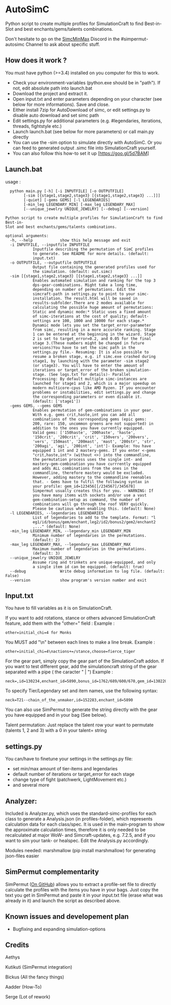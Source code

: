 AutoSimC
========

Python script to create multiple profiles for SimulationCraft to find Best-in-Slot and best enchants/gems/talents combinations.

Don't hesitate to go on the [SimcMinMax](https://discordapp.com/invite/tFR2uvK) Discord in the #simpermut-autosimc Channel to ask about specific stuff.


## How does it work ?
You must have python (>=3.4) installed on you computer for this to work.
- Check your environment-variables (python.exe should be in "path"). If not, edit absolute path into launch.bat
- Download the project and extract it.
- Open input.txt and enter parameters depending on your character (see below for more informations). Save and close.
- Either install 7zip for AutoDownload of simc, or edit settings.py to disable auto download and set simc path
- Edit settings.py for additional parameters (e.g. #legendaries, iterations, threads, fightstyle etc.)
- Launch launch.bat (see below for more parameters) or call main.py directly
- You can use the -sim option to simulate directly with AutoSimC. Or you can feed to generated output .simc file into
  SimulationCraft yourself.
- You can also follow this how-to set it up [https://goo.gl/5d7BAM]

## Launch.bat
usage :

      python main.py [-h] [-i INPUTFILE] [-o OUTPUTFILE]
            [-sim [{stage1,stage2,stage3} [{stage1,stage2,stage3} ...]]]
            [-quiet] [-gems GEMS] [-l LEGENDARIES]
            [-min_leg LEGENDARY_MIN] [-max_leg LEGENDARY_MAX]
            [--unique_jewelry UNIQUE_JEWELRY] [--debug] [--version]

    Python script to create multiple profiles for SimulationCraft to find Best-in-
    Slot and best enchants/gems/talents combinations.

    optional arguments:
      -h, --help            show this help message and exit
      -i INPUTFILE, --inputfile INPUTFILE
                Inputfile describing the permutation of SimC profiles
                to generate. See README for more details. (default:
                input.txt)
      -o OUTPUTFILE, --outputfile OUTPUTFILE
                Output file containing the generated profiles used for
                the simulation. (default: out.simc)
      -sim [{stage1,stage2,stage3} [{stage1,stage2,stage3} ...]]
                Enables automated simulation and ranking for the top 3
                dps-gear-combinations. Might take a long time,
                depending on number of permutations. Edit the
                simcraft-path in settings.py to point to your simc-
                installation. The result.html will be saved in
                results-subfolder.There are 2 modes available for
                calculating the possible huge amount of permutations:
                Static and dynamic mode:* Static uses a fixed amount
                of simc-iterations at the cost of quality; default-
                settings are 100, 1000 and 10000 for each stage.*
                Dynamic mode lets you set the target_error-parameter
                from simc, resulting in a more accurate ranking. Stage
                1 can be entered at the beginning in the wizard. Stage
                2 is set to target_error=0.2, and 0.05 for the final
                stage 3.(These numbers might be changed in future
                versions)You have to set the simc path in the
                settings.py file.- Resuming: It is also possible to
                resume a broken stage, e.g. if simc.exe crashed during
                stage1, by launching with the parameter -sim stage2
                (or stage3). You will have to enter the amount of
                iterations or target_error of the broken simulation-
                stage. (See logs.txt for details)- Parallel
                Processing: By default multiple simc-instances are
                launched for stage1 and 2, which is a major speedup on
                modern multicore-cpus like AMD Ryzen. If you encounter
                problems or instabilities, edit settings.py and change
                the corresponding parameters or even disable it.
                (default: ['stage1'])
      -gems GEMS, --gems GEMS
                Enables permutation of gem-combinations in your gear.
                With e.g. gems crit,haste,int you can add all
                combinations of the corresponding gems (epic gems:
                200, rare: 150, uncommon greens are not supported) in
                addition to the ones you have currently equipped.
                Valid gems: ['150haste', '200haste', 'haste',
                '150crit', '200crit', 'crit', '150vers', '200vers',
                'vers', '150mast', '200mast', 'mast', '200str', 'str',
                '200agi', 'agi', '200int', 'int']- Example: You have
                equipped 1 int and 2 mastery-gems. If you enter <-gems
                "crit,haste,int"> (without <>) into the commandline,
                the permutation process uses the single int- and
                mastery-gem-combination you have currrently equipped
                and adds ALL combinations from the ones in the
                commandline, therefore mastery would be excluded.
                However, adding mastery to the commandline reenables
                that. - Gems have to fulfil the following syntax in
                your profile: gem_id=123456[[/234567]/345678]
                Simpermut usually creates this for you. - WARNING: If
                you have many items with sockets and/or use a vast
                gem-combination-setup as command, the number of
                combinations will go through the roof VERY quickly.
                Please be cautious when enabling this. (default: None)
      -l LEGENDARIES, --legendaries LEGENDARIES
                List of legendaries to add to the template. Format: "l
                eg1/id/bonus/gem/enchant,leg2/id2/bonus2/gem2/enchant2
                ,..." (default: None)
      -min_leg LEGENDARY_MIN, --legendary_min LEGENDARY_MIN
                Minimum number of legendaries in the permutations.
                (default: 2)
      -max_leg LEGENDARY_MAX, --legendary_max LEGENDARY_MAX
                Maximum number of legendaries in the permutations.
                (default: 3)
      --unique_jewelry UNIQUE_JEWELRY
                Assume ring and trinkets are unique-equipped, and only
                a single item id can be equipped. (default: true)
      --debug               Write debug information to log file. (default: False)
      --version             show program's version number and exit



## Input.txt
You have to fill variables as it is on SimulationCraft.

If you want to add rotations, stance or others advanced SimulationCraft feature, add them with the "other=" field :
Example :

    other=initial_chi=4 for Monks
You MUST add "\n" between each lines to make a line break.
Example :

    other=initial_chi=4\nactions+=/stance,choose=fierce_tiger

For the gear part, simply copy the gear part of the SimulationCraft addon. If you want to test different gear, add the simulationcraft string of the gear separated with a pipe ( the caracter " | ") 
Example : 

    neck=,id=130234,enchant_id=5890,bonus_id=1762/689/600/670,gem_id=130220|,id=134529,enchant_id=5890,bonus_id=3413/1808/1507/3336,gem_id=130220

To specify Tier/Legendary set and item names, use the following syntax:

    neck=T21--chain_of_the_unmaker,id=152283,enchant_id=5890
    
You can also use SimPermut to generate the string directly with the gear you have equipped and in your bag (See below).

Talent permutation: Just replace the talent row your want to permutate (talents 1, 2 and 3) with a 0 in your talent= string

## settings.py
You can/have to finetune your settings in the settings.py file:
- set min/max amount of tier-items and legendaries
- default number of iterations or target_error for each stage
- change type of fight (patchwerk, LightMovement etc.)
- and several more

## Analyzer:
Included is Analyzer.py, which uses the standard-simc-profiles for each class to generate a Analysis.json (in profiles-folder), which represents calculation data for each class/spec.
 It is used in the main-program to show the approximate calculation times, therefore it is only needed to be recalculated at major WoW- and Simcraft-updates, e.g. 7.2.5, and if you want to sim your tank- or healspec. Edit the Analysis.py accordingly.

 Modules needed: marshmallow (pip install marshmallow) for generating json-files easier

## SimPermut complementarity
SimPermut ([On GitHub](https://github.com/Kutikuti/SimPermut)) allows you to extract a profile-set file to directly calculate the profiles with the items you have in your bags.
Just copy the text you get in SimPermut and paste it in your input.txt file (erase what was already in it) and launch the script as described above.

## Known issues and developement plan
- Bugfixing and expanding simulation-options

## Credits
Aethys

Kutikuti (SimPermut integration)

Bickus (All the fancy things)

Aadder (How-To)

Serge (Lot of rework)
